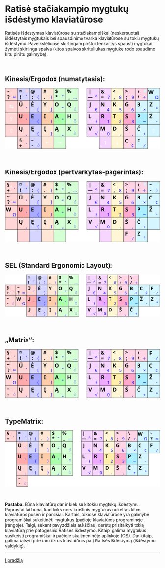 # Ratisė stačiakampio mygtukų išdėstymo klaviatūrose

Ratisės išdėstymas klaviatūrose su stačiakampiškai (neskersuotai) išdėstytais mygtukais bei spausdinimo tvarka klaviatūrose su tokiu mygtukų išdėstymu. Paveikslėliuose skirtingam pirštui tenkantys spausti mygtukai žymėti skirtinga spalva (kitos spalvos skrituliukas mygtuke rodo spaudimo kitu pirštu galimybę).

<br>

## Kinesis/Ergodox (numatytasis):
![Kinesis/Ergodox numatytasis (svg)](images/kb-lt-ratise-kinesis-ergodox.svg)

<br>

## Kinesis/Ergodox (pertvarkytas-pagerintas):
![Kinesis/Ergodox patvarkytas-pagerintas (svg)](images/kb-lt-ratise-kinesis-ergodox-patvarkytas.svg)

<br>

## SEL (Standard Ergonomic Layout):
![SEL (svg)](images/kb-lt-ratise-sel.svg)

<br>

## „Matrix“:
![Matrix (svg)](images/kb-lt-ratise-matrix.svg)

<br>

## TypeMatrix:
![TypeMatrix (svg)](images/kb-lt-ratise-typematrix.svg)

<br>

__Pastaba.__ Būna klaviatūrų dar ir kiek su kitokiu mygtukų išdėstymu. Paprastai tai būna, kad koks nors kraštinis mygtukas nukeltas kiton klaviatūros pusėn ir panašiai. Kartais, tokiose klaviatūrose yra galimybė programiškai sukeitinėti mygtukus (pačioje klaviatūros programinėje įrangoje). Taigi, sekant pavyzdžiais aukščiau, derėtų prisitaikyti tokią klaviatūrą prie patogesnio Ratisės išdėstymo. Kitaip, galima mygtukus susikeisti programiškai ir pačioje skaitmeninėje aplinkoje (OS). Dar kitaip, galima taisyti prie tam tikros klaviatūros patį Ratisės išdėstymą (išdėstymo valdyklę).


-----------------------------------------

[Į pradžią](../README.md)
